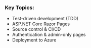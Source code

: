 ### Key Topics:
- Test-driven development (TDD)
- ASP.NET Core Razor Pages
- Source control & CI/CD
- Authentication & admin-only pages
- Deployment to Azure
